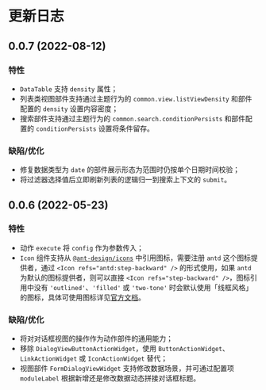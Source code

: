 # 更新日志

## 0.0.7 (2022-08-12)

### 特性

- `DataTable` 支持 `density` 属性；
- 列表类视图部件支持通过主题行为的 `common.view.listViewDensity` 和部件配置的 `density` 设置内容密度；
- 搜索部件支持通过主题行为的 `common.search.conditionPersists` 和部件配置的 `conditionPersists` 设置将条件留存。

### 缺陷/优化

- 修复数据类型为 `date` 的部件展示形态为范围时仍按单个日期时间校验；
- 将过滤器选择值后立即刷新列表的逻辑归一到搜索上下文的 `submit`。

## 0.0.6 (2022-05-23)

### 特性

- 动作 `execute` 将 `config` 作为参数传入；
- `Icon` 组件支持从 [`@ant-design/icons`](https://www.npmjs.com/package/@ant-design/icons) 中引用图标，需要注册 `antd` 这个图标提供者，通过 `<Icon refs="antd:step-backward" />` 的形式使用，如果 `antd` 为默认的图标提供者，则可以直接 `<Icon refs="step-backward" />`，图标引用中没有 `'outlined'`、`'filled'` 或 `'two-tone'` 时会默认使用「线框风格」的图标，具体可使用图标详见[官方文档](https://ant.design/components/icon-cn/#%E5%9B%BE%E6%A0%87%E5%88%97%E8%A1%A8)。

### 缺陷/优化

- 将对对话框视图的操作作为动作部件的通用能力；
- 移除 `DialogViewButtonActionWidget`，使用 `ButtonActionWidget`、`LinkActionWidget` 或 `IconActionWidget` 替代；
- 视图部件 `FormDialogViewWidget` 支持修改数据场景，并可通过配置项 `moduleLabel` 根据新增还是修改数据动态拼接对话框标题。
